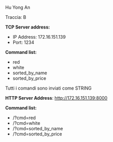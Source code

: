 Hu Yong An

Traccia: B

<b>TCP Server address:</b>
- IP Address: 172.16.151.139
- Port: 1234

<b>Command list:</b>
- red
- white
- sorted_by_name
- sorted_by_price

Tutti i comandi sono inviati come STRING

<b>HTTP Server Address</b>: http://172.16.151.139:8000

<b>Command list:</b>
- /?cmd=red
- /?cmd=white
- /?cmd=sorted_by_name
- /?cmd=sorted_by_price
